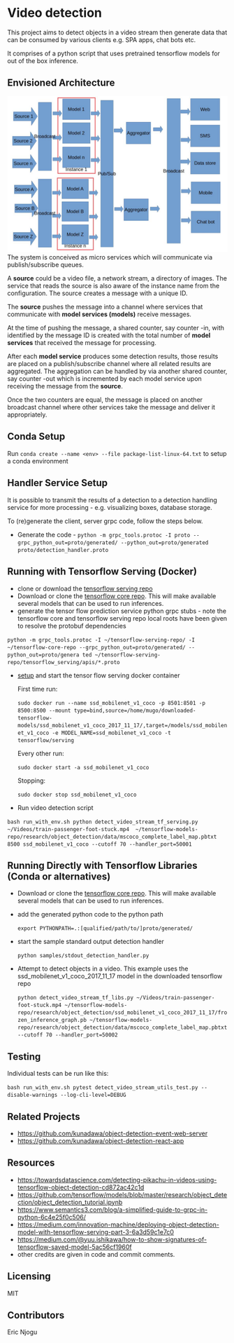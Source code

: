 # Video detection
This project aims to detect objects in a video stream then generate data that can be consumed by various clients e.g. SPA apps, chat bots etc.

It comprises of a python script that uses pretrained tensorflow models for out of the box inference.

## Envisioned Architecture
![Architectural diagram](video-object-detection-arch.jpg "Architectural diagram")
The system is conceived as micro services which will communicate via publish/subscribe queues.

A **source** could be a video file, a network stream, a directory of images.
The service that reads the source is also aware of the instance name from the configuration. The source creates a message with a unique ID.

The **source** pushes the message into a channel where services that communicate with **model services (models)** receive messages.

At the time of pushing the message, a shared counter, say counter <msg-id>-in, with identified by the message ID is created with the total number of **model services**
 that received the message for processing.

After each **model service** produces some detection results, those results are placed on a publish/subscribe channel where all related results are aggregated.
The aggregation can be handled by via another shared counter, say counter <msg-id>-out which is incremented by each model service upon receiving the message from the **source**.

Once the two counters are equal, the message is placed on another broadcast channel where other services take the message and deliver it appropriately.

## Conda Setup
Run `conda create --name <env> --file package-list-linux-64.txt` to setup a conda environment

## Handler Service Setup
It is possible to transmit the results of a detection to a detection handling service for more processing - e.g. visualizing boxes, database storage.

To (re)generate the client, server grpc code, follow the steps below.

* Generate the code - `python -m grpc_tools.protoc -I proto --grpc_python_out=proto/generated/ --python_out=proto/generated proto/detection_handler.proto`

## Running with Tensorflow Serving (Docker)
- clone or download the [tensorflow serving repo](https://github.com/tensorflow/serving/blob/master/tensorflow_serving/apis/prediction_service.proto)
- Download or clone the [tensorflow core repo](https://github.com/tensorflow/tensorflow). This will make available several models that can be used to run inferences.
- generate the tensor flow prediction service python grpc stubs - note the tensorflow core and tensorflow serving repo local roots have been given to resolve the protobuf dependencies

 `python -m grpc_tools.protoc -I ~/tensorflow-serving-repo/ -I ~/tensorflow-core-repo --grpc_python_out=proto/generated/ --python_out=proto/genera
ted ~/tensorflow-serving-repo/tensorflow_serving/apis/*.proto`

- [setup](https://www.tensorflow.org/tfx/serving/docker) and start the tensor flow serving docker container

   First time run:

   `sudo docker run --name ssd_mobilenet_v1_coco -p 8501:8501 -p 8500:8500 --mount type=bind,source=/home/mugo/downloaded-tensorflow-models/ssd_mobilenet_v1_coco_2017_11_17/,target=/models/ssd_mobilenet_v1_coco -e MODEL_NAME=ssd_mobilenet_v1_coco -t tensorflow/serving`

   Every other run:

   `sudo docker start -a ssd_mobilenet_v1_coco`

   Stopping:

   `sudo docker stop ssd_mobilenet_v1_coco`

- Run video detection script

 `bash run_with_env.sh python detect_video_stream_tf_serving.py ~/Videos/train-passenger-foot-stuck.mp4  ~/tensorflow-models-repo/research/object_detection/data/mscoco_complete_label_map.pbtxt 8500 ssd_mobilenet_v1_coco --cutoff 70 --handler_port=50001`

## Running Directly with Tensorflow Libraries (Conda or alternatives)
- Download or clone the [tensorflow core repo](https://github.com/tensorflow/tensorflow). This will make available several models that can be used to run inferences.
- add the generated python code to the python path

   `export PYTHONPATH=.:[qualified/path/to/]proto/generated/`

- start the sample standard output detection handler

  `python samples/stdout_detection_handler.py`

- Attempt to detect objects in a video. This example uses the ssd_mobilenet_v1_coco_2017_11_17 model in the downloaded tensorflow repo

  `python detect_video_stream_tf_libs.py ~/Videos/train-passenger-foot-stuck.mp4 ~/tensorflow-models-repo/research/object_detection/ssd_mobilenet_v1_coco_2017_11_17/frozen_inference_graph.pb ~/tensorflow-models-repo/research/object_detection/data/mscoco_complete_label_map.pbtxt --cutoff 70 --handler_port=50002`

## Testing
Individual tests can be run like this:

`bash run_with_env.sh pytest detect_video_stream_utils_test.py --disable-warnings --log-cli-level=DEBUG`

## Related Projects
- https://github.com/kunadawa/object-detection-event-web-server
- https://github.com/kunadawa/object-detection-react-app


## Resources
- <https://towardsdatascience.com/detecting-pikachu-in-videos-using-tensorflow-object-detection-cd872ac42c1d>
- <https://github.com/tensorflow/models/blob/master/research/object_detection/object_detection_tutorial.ipynb>
- https://www.semantics3.com/blog/a-simplified-guide-to-grpc-in-python-6c4e25f0c506/
- https://medium.com/innovation-machine/deploying-object-detection-model-with-tensorflow-serving-part-3-6a3d59c1e7c0
- https://medium.com/@yuu.ishikawa/how-to-show-signatures-of-tensorflow-saved-model-5ac56cf1960f
- other credits are given in code and commit comments.


## Licensing
MIT

## Contributors
Eric Njogu
